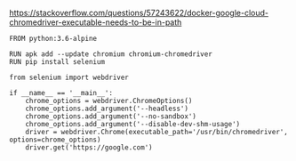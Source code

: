 https://stackoverflow.com/questions/57243622/docker-google-cloud-chromedriver-executable-needs-to-be-in-path

```
FROM python:3.6-alpine

RUN apk add --update chromium chromium-chromedriver
RUN pip install selenium
```

```
from selenium import webdriver

if __name__ == '__main__':
    chrome_options = webdriver.ChromeOptions()
    chrome_options.add_argument('--headless')
    chrome_options.add_argument('--no-sandbox')
    chrome_options.add_argument('--disable-dev-shm-usage')
    driver = webdriver.Chrome(executable_path='/usr/bin/chromedriver', options=chrome_options)
    driver.get('https://google.com')
```